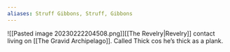 ```yaml
---
aliases: Struff Gibbons, Struff, Gibbons
---
```

![[Pasted image 20230222204508.png]][[The Revelry|Revelry]] contact living on [[The Gravid Archipelago]]. Called Thick cos he’s thick as a plank.